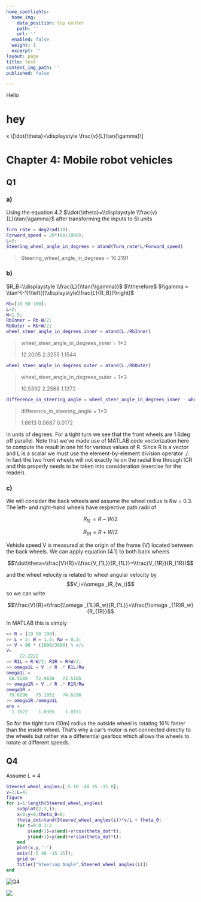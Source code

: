```yaml
---
home_spotlights:
  home_img:
    data_position: top center
    path: ''
    url: ''
  enabled: false
  weight: 1
  excerpt: ''
layout: page
title: test
content_img_path: ''
published: false

---
```

Hello

# hey

x \\\[\\dot{\\theta}=\\displaystyle \\frac{v}{L}\\tan{\\gamma}\\\]

# Chapter 4: Mobile robot vehicles

## Q1

### a)

Using the equation 4.2  $\\dot{\\theta}=\\displaystyle \\frac{v}{L}\\tan{\\gamma}$ after transforming the inputs to SI units

```matlab
Turn_rate = deg2rad(10);
Forward_speed = 20*(60/1000);
L=2;
Steering_wheel_angle_in_degrees = atand(Turn_rate*L/Forward_speed)
```

> Steering_wheel_angle_in_degrees = 16.2191

### b)

$R_B=\\displaystyle \\frac{L}{\\tan{\\gamma}}$  $\\therefore$ $\\gamma = \\tan^{-1}\\left({\\displaystyle\\frac{L}{R_B}}\\right)$

```matlab
Rb=[10 50 100];
L=2;
W=1.5;
RbInner = Rb-W/2;
RbOuter = Rb+W/2;
wheel_steer_angle_in_degrees_inner = atand(L./RbInner)
```

> wheel_steer_angle_in_degrees_inner = 1×3
>
> 12\.2005    2.3255    1.1544

```matlab
wheel_steer_angle_in_degrees_outer = atand(L./RbOuter)
```

> wheel_steer_angle_in_degrees_outer = 1×3
>
> 10\.5392    2.2568    1.1372

```matlab
difference_in_steering_angle = wheel_steer_angle_in_degrees_inner - wheel_steer_angle_in_degrees_outer
```

> difference_in_steering_angle = 1×3
>
> 1\.6613    0.0687    0.0172

in units of degrees. For a tight turn we see that the front wheels are 1.6deg off parallel. Note that we’ve made use of MATLAB code vectorization here to compute the result in one hit for various values of R. Since R is a vector and L is a scalar we must use the element-by-element division operator ./. In fact the two front wheels will not exactly lie on the radial line through ICR and this properly needs to be taken into consideration (exercise for the reader).

### c)

We will consider the back wheels and assume the wheel radius is Rw = 0.3. The left- and right-hand wheels have respective path radii of

$$R_{1L}=R-W/2$$

$$R_{1R}=R+W/2$$

Vehicle speed V is measured at the origin of the frame {V} located between the back wheels. We can apply equation (4.1) to both back wheels

$$\\dot\\theta=\\frac{V}{R}=\\frac{V_{1L}}{R_{1L}}=\\frac{V_{1R}}{R_{1R}}$$

and the wheel velocity is related to wheel angular velocity by $$V_i=\\omega _iR_{w_i}$$ so we can write

$$\\frac{V}{R}=\\frac{\\omega _{1L}R_w}{R_{1L}}=\\frac{\\omega _{1R}R_w}{R_{1R}}$$

In MATLAB this is simply

```matlab
>> R = [10 50 100];
>> L = 2; W = 1.5; Rw = 0.3;
>> V = 80 * (1000/3600) % m/s 
V=
     22.2222
>> R1L = R-W/2; R1R = R+W/2;
>> omega1L = V ./ R .* R1L/Rw
omega1L =
 68.5185   72.9630   73.5185
>> omega1R = V ./ R .* R1R/Rw
omega1R =
 79.6296   75.1852   74.6296
>> omega1R./omega1L
ans =
  1.1622    1.0305    1.0151
```

So for the tight turn (10m) radius the outside wheel is rotating 16% faster than the inside wheel. That’s why a car’s motor is not connected directly to the wheels but rather via a differential gearbox which allows the wheels to rotate at different speeds.

## Q4

Assume L = 4

```matlab
Steered_wheel_angles=[-5 10 -40 35 -15 0];
v=2;L=4;
figure
for i=1:length(Steered_wheel_angles)
    subplot(2,3,i);
    x=0;y=0;theta_0=0;
    theta_dot=tand(Steered_wheel_angles(i))*v/L + theta_0;
    for t=0:0.1:2
        x(end+1)=x(end)+v*cos(theta_dot*t);
        y(end+1)=y(end)+v*sin(theta_dot*t);
    end
    plot(x,y,'-')
    axis([-5 40 -15 15]);
    grid on
    title(["Steering Angle",Steered_wheel_angles(i)])
end
```

![Q4](md_media/C4Q4.png "Question 4")

![](/md_media/C4Q4.png)